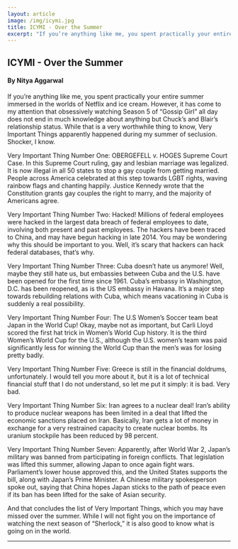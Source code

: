 ```yaml
---
layout: article
image: /img/icymi.jpg
title: ICYMI - Over the Summer
excerpt: "If you’re anything like me, you spent practically your entire summer immersed in the worlds of Netflix and ice cream. However, it has come to my attention that obsessively watching Season 5 of “Gossip Girl” all day does not end in much knowledge..."
---
```


<h2>ICYMI - Over the Summer</h2>
<h4>By Nitya Aggarwal</h4>

If you’re anything like me, you spent practically your entire summer immersed in the worlds of Netflix and ice cream. However, it has come to my attention that obsessively watching Season 5 of “Gossip Girl” all day does not end in much knowledge about anything but Chuck’s and Blair’s relationship status. While that is a very worthwhile thing to know, Very Important Things apparently happened during my summer of seclusion. Shocker, I know.

Very Important Thing Number One: OBERGEFELL v. HOGES Supreme Court Case. In this Supreme Court ruling, gay and lesbian marriage was legalized. It is now illegal in all 50 states to stop a gay couple from getting married. People across America celebrated at this step towards LGBT rights, waving rainbow flags and chanting happily. Justice Kennedy wrote that the Constitution grants gay couples the right to marry, and the majority of Americans agree. 

Very Important Thing Number Two: Hacked! Millions of federal employees were hacked in the largest data breach of federal employees to date, involving both present and past employees. The hackers have been traced to China, and may have begun hacking in late 2014. You may be wondering why this should be important to you. Well, it’s scary that hackers can hack federal databases, that’s why.

Very Important Thing Number Three: Cuba doesn’t hate us anymore! Well, maybe they still hate us, but embassies between Cuba and the U.S. have been opened for the first time since 1961. Cuba’s embassy in Washington, D.C. has been reopened, as is the US embassy in Havana. It’s a major step towards rebuilding relations with Cuba, which means vacationing in Cuba is suddenly a real possibility. 

Very Important Thing Number Four: The U.S Women’s Soccer team beat Japan in the World Cup! Okay, maybe not as important, but Carli Lloyd scored the first hat trick in Women’s World Cup history. It is the third Women’s World Cup for the U.S., although the U.S. women’s team was paid significantly less for winning the World Cup than the men’s was for losing pretty badly. 

Very Important Thing Number Five: Greece is still in the financial doldrums, unfortunately. I would tell you more about it, but it is a lot of technical financial stuff that I do not understand, so let me put it simply: it is bad. Very bad.

Very Important Thing Number Six: Iran agrees to a nuclear deal! Iran’s ability to produce nuclear weapons has been limited in a deal that lifted the economic sanctions placed on Iran. Basically, Iran gets a lot of money in exchange for a very restrained capacity to create nuclear bombs. Its uranium stockpile has been reduced by 98 percent.

Very Important Thing Number Seven: Apparently, after World War 2, Japan’s military was banned from participating in foreign conflicts. That legislation was lifted this summer, allowing Japan to once again fight wars. Parliament’s lower house approved this, and the United States supports the bill, along with Japan’s Prime Minister. A Chinese military spokesperson spoke out, saying that China hopes Japan sticks to the path of peace even if its ban has been lifted for the sake of Asian security.

And that concludes the list of Very Important Things, which you may have missed over the summer. While I will not fight you on the importance of watching the next season of “Sherlock,” it is also good to know what is going on in the world. 

<hr style="border-color:#7D7D7D;height:0.5px;">
